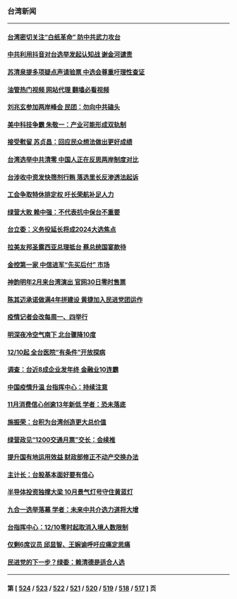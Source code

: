 ### 台湾新闻
---
#### [台湾密切关注“白纸革命” 防中共武力攻台](../../pages/ncid1349361/n13874811.md?11291245) 
#### [中共利用抖音对台选举发起认知战 谢金河谴责](../../pages/ncid1349361/n13874730.md?11291245) 
#### [苏清泉提多项疑点声请验票 中选会尊重吁理性查证](../../pages/ncid1349361/n13874615.md?11291245) 
#### [油管热门视频 网站代理 翻墙必看视频](http://138.2.39.72:81/youtube.html?epic-marker?11291245)
#### [刘兆玄参加两岸峰会  民团：勿向中共磕头](../../pages/ncid1349361/n13874602.md?11291245) 
#### [美中科技争霸 朱敬一：产业可能形成双轨制](../../pages/ncid1349361/n13874697.md?11291245) 
#### [接受慰留 苏贞昌：回应民众想法做出更好成绩](../../pages/ncid1349361/n13874694.md?11291245) 
#### [台湾选举中共清零 中国人正在反思两岸制度对比](../../pages/ncid1349361/n13874607.md?11291245) 
#### [台涉收中资发快筛剂行贿 落选里长反渗透法起诉](../../pages/ncid1349361/n13874720.md?11291245) 
#### [工会争取特休排定权 吁长荣航补足人力](../../pages/ncid1349361/n13874723.md?11291245) 
#### [绿营大败 赖中强：不代表抗中保台不重要](../../pages/ncid1349361/n13874614.md?11291245) 
#### [台立委：义务役延长将成2024大选焦点](../../pages/ncid1349361/n13874724.md?11291245) 
#### [拉美友邦圣露西亚总理抵台 蔡总统国宴款待](../../pages/ncid1349361/n13874634.md?11291245) 
#### [金控第一家 中信进军“先买后付” 市场](../../pages/ncid1349361/n13874641.md?11291245) 
#### [神韵明年2月来台湾演出 官网30日零时售票](../../pages/ncid1349361/n13874655.md?11291245) 
#### [陈其迈承诺做满4年拼建设 黄捷加入民进党团运作](../../pages/ncid1349361/n13874613.md?11291245) 
#### [疫情记者会改每周一、四举行](../../pages/ncid1349361/n13874662.md?11291245) 
#### [明深夜冷空气南下 北台骤降10度](../../pages/ncid1349361/n13874661.md?11291245) 
#### [12/10起 全台医院“有条件”开放探病](../../pages/ncid1349361/n13874658.md?11291245) 
#### [调查：台近8成企业发年终 金融业10连霸](../../pages/ncid1349361/n13874663.md?11291245) 
#### [中国疫情升温 台指挥中心：持续注意](../../pages/ncid1349361/n13874666.md?11291245) 
#### [11月消费信心创逾13年新低 学者：恐未落底](../../pages/ncid1349361/n13874649.md?11291245) 
#### [施振荣：台积为台湾创造更大总价值](../../pages/ncid1349361/n13874646.md?11291245) 
#### [绿营政见“1200交通月票”交长：会续推](../../pages/ncid1349361/n13874667.md?11291245) 
#### [提升国有地运用效益 财政部修正不动产交换办法](../../pages/ncid1349361/n13874645.md?11291245) 
#### [主计长：台股基本面好要有信心](../../pages/ncid1349361/n13874643.md?11291245) 
#### [半导体投资独撑大梁 10月景气灯号守住黄蓝灯](../../pages/ncid1349361/n13874638.md?11291245) 
#### [九合一选举落幕 学者：未来中共介选力道将大增](../../pages/ncid1349361/n13874611.md?11291245) 
#### [台指挥中心：12/10零时起取消入境人数限制](../../pages/ncid1349361/n13874592.md?11291245) 
#### [仅剩6席议员 邱显智、王婉谕呼吁应痛定思痛](../../pages/ncid1349361/n13874617.md?11291245) 
#### [民进党的下一步？绿委：赖清德是适合人选](../../pages/ncid1349361/n13874618.md?11291245) 

---
#### 第 [ [524](./524.md?11291245) / [523](./523.md?11291245) / [522](./522.md?11291245) / [521](./521.md?11291245) / [520](./520.md?11291245) / [519](./519.md?11291245) / [518](./518.md?11291245) / [517](./517.md?11291245) ] 页
